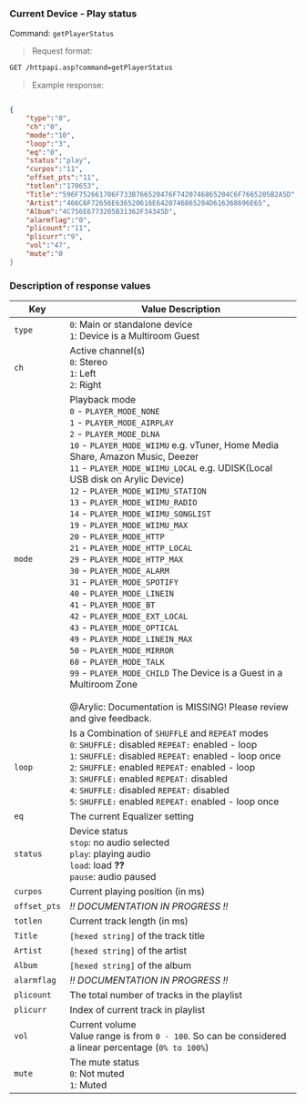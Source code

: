 ### Current Device - Play status

Command: `getPlayerStatus`

> Request format:

```html
GET /httpapi.asp?command=getPlayerStatus
```

> Example response:

```json

{
	"type":"0",
	"ch":"0",
	"mode":"10",
	"loop":"3",
	"eq":"0",
	"status":"play",
	"curpos":"11",
	"offset_pts":"11",
	"totlen":"170653",
	"Title":"596F752661706F733B766520476F7420746865204C6F7665205B2A5D",
	"Artist":"466C6F72656E636520616E6420746865204D616368696E65",
	"Album":"4C756E6773205B31362F34345D",
	"alarmflag":"0",
	"plicount":"11",
	"plicurr":"9",
	"vol":"47",
	"mute":"0
}

```

### Description of response values

Key | Value Description
---|---
`type` | `0`: Main or standalone device<br>`1`: Device is a Multiroom Guest 
`ch` | Active channel(s)<br>`0`: Stereo<br>`1`: Left<br>`2`: Right
`mode` | Playback mode<br>`0` - `PLAYER_MODE_NONE`<br>`1` - `PLAYER_MODE_AIRPLAY`<br>`2` - `PLAYER_MODE_DLNA`<br>`10` - `PLAYER_MODE_WIIMU` e.g. vTuner, Home Media Share, Amazon Music, Deezer<br>`11` - `PLAYER_MODE_WIIMU_LOCAL` e.g. UDISK(Local USB disk on Arylic Device)<br>`12` - `PLAYER_MODE_WIIMU_STATION`<br>`13` - `PLAYER_MODE_WIIMU_RADIO`<br>`14` - `PLAYER_MODE_WIIMU_SONGLIST`<br>`19` - `PLAYER_MODE_WIIMU_MAX`<br>`20` - `PLAYER_MODE_HTTP`<br>`21` - `PLAYER_MODE_HTTP_LOCAL`<br>`29` - `PLAYER_MODE_HTTP_MAX`<br>`30` - `PLAYER_MODE_ALARM`<br>`31` - `PLAYER_MODE_SPOTIFY`<br>`40` - `PLAYER_MODE_LINEIN`<br>`41` - `PLAYER_MODE_BT`<br>`42` - `PLAYER_MODE_EXT_LOCAL`<br>`43` - `PLAYER_MODE_OPTICAL`<br>`49` - `PLAYER_MODE_LINEIN_MAX`<br>`50` - `PLAYER_MODE_MIRROR`<br>`60` - `PLAYER_MODE_TALK`<br>`99` - `PLAYER_MODE_CHILD` The Device is a Guest in a Multiroom Zone<br><br><aside class="warning">@Arylic: Documentation is MISSING! Please review and give feedback.</aside>
`loop` | Is a Combination of `SHUFFLE` and `REPEAT` modes<br>`0`: `SHUFFLE:` disabled  `REPEAT:` enabled - loop<br>`1`: `SHUFFLE:` disabled  `REPEAT:` enabled - loop once<br>`2`: `SHUFFLE:` enabled  `REPEAT:` enabled - loop<br>`3`: `SHUFFLE:` enabled  `REPEAT:` disabled<br>`4`: `SHUFFLE:` disabled `REPEAT:` disabled<br>`5`: `SHUFFLE:` enabled  `REPEAT:` enabled - loop once<br>   
`eq` | The current Equalizer setting
`status` | Device status<br>`stop`: no audio selected<br>`play`: playing audio<br>`load`: load **??**<br>`pause`: audio paused
`curpos` | Current playing position (in ms)
`offset_pts` | *!! DOCUMENTATION IN PROGRESS !!*
`totlen` | Current track length (in ms)
`Title` | `[hexed string]` of the track title
`Artist` | `[hexed string]` of the artist
`Album` | `[hexed string]` of the album
`alarmflag` | *!! DOCUMENTATION IN PROGRESS !!*
`plicount` | The total number of tracks in the playlist
`plicurr` | Index of current track in playlist
`vol` | Current volume<br>Value range is from `0 - 100`. So can be considered a linear percentage (`0% to 100%`)
`mute` | The mute status<br>`0`: Not muted<br>`1`: Muted









